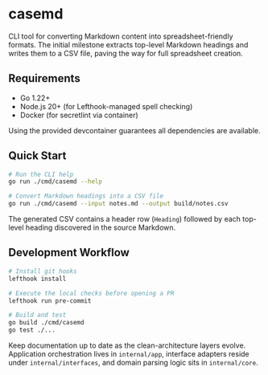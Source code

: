 # casemd

CLI tool for converting Markdown content into spreadsheet-friendly formats. The initial milestone extracts top-level Markdown headings and writes them to a CSV file, paving the way for full spreadsheet creation.

## Requirements
- Go 1.22+
- Node.js 20+ (for Lefthook-managed spell checking)
- Docker (for secretlint via container)

Using the provided devcontainer guarantees all dependencies are available.

## Quick Start
```sh
# Run the CLI help
go run ./cmd/casemd --help

# Convert Markdown headings into a CSV file
go run ./cmd/casemd --input notes.md --output build/notes.csv
```

The generated CSV contains a header row (`Heading`) followed by each top-level heading discovered in the source Markdown.

## Development Workflow
```sh
# Install git hooks
lefthook install

# Execute the local checks before opening a PR
lefthook run pre-commit

# Build and test
go build ./cmd/casemd
go test ./...
```

Keep documentation up to date as the clean-architecture layers evolve. Application orchestration lives in `internal/app`, interface adapters reside under `internal/interfaces`, and domain parsing logic sits in `internal/core`.
